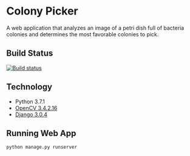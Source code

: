 # Colony Picker
A web application that analyzes an image of a petri dish full of bacteria colonies and determines the most favorable colonies to pick.

## Build Status

[![Build status][shield-build]](#)

## Technology

- Python 3.7.1
- [OpenCV 3.4.2.16](https://opencv.org/)
- [Django 3.0.4](https://www.djangoproject.com/)

## Running Web App

```
python manage.py runserver
```


[shield-build]: https://img.shields.io/badge/build-passing-brightgreen.svg
